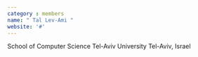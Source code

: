 ```yaml
---
category : members
name: " Tal Lev-Ami " 
website: '#'
---
```

School of Computer Science
Tel-Aviv University
Tel-Aviv, Israel

